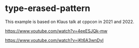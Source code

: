 # type-erased-pattern

This example is based on Klaus talk at cppcon in 2021 and 2022.

https://www.youtube.com/watch?v=4eeESJQk-mw

https://www.youtube.com/watch?v=jKt6A3wnDyI
